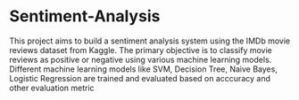 # Sentiment-Analysis
This project aims to build a sentiment analysis system using the IMDb movie reviews dataset from Kaggle. The primary objective is to classify movie reviews as positive or negative using various machine learning models. Different machine learning models like SVM, Decision Tree, Naive Bayes, Logistic Regression are trained and evaluated based on acccuracy and other evaluation metric
